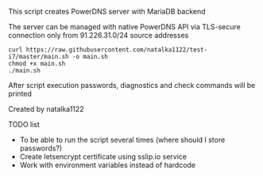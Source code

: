 This script creates PowerDNS server with MariaDB backend

The server can be managed with native PowerDNS API via TLS-secure connection only from 91.226.31.0/24 source addresses
```
curl https://raw.githubusercontent.com/natalka1122/test-i7/master/main.sh -o main.sh
chmod +x main.sh
./main.sh
```
After script execution passwords, diagnostics and check commands will be printed

Created by natalka1122

TODO list 
- To be able to run the script several times (where should I store passwords?)
- Create letsencrypt certificate using sslip.io service
- Work with environment variables instead of hardcode